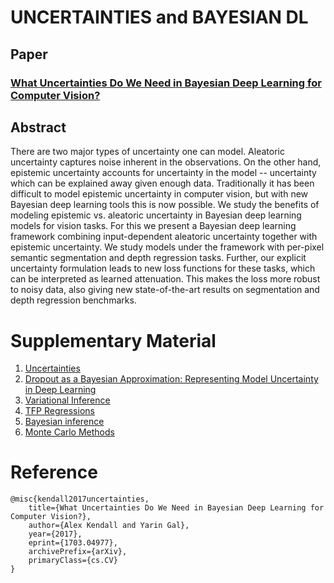 # UNCERTAINTIES and BAYESIAN DL
## Paper
### [What Uncertainties Do We Need in Bayesian Deep Learning for Computer Vision?](https://arxiv.org/abs/1703.04977)
## Abstract
There are two major types of uncertainty one can model. Aleatoric uncertainty captures noise inherent in the observations. On the other hand, epistemic uncertainty accounts for uncertainty in the model -- uncertainty which can be explained away given enough data. Traditionally it has been difficult to model epistemic uncertainty in computer vision, but with new Bayesian deep learning tools this is now possible. We study the benefits of modeling epistemic vs. aleatoric uncertainty in Bayesian deep learning models for vision tasks. For this we present a Bayesian deep learning framework combining input-dependent aleatoric uncertainty together with epistemic uncertainty. We study models under the framework with per-pixel semantic segmentation and depth regression tasks. Further, our explicit uncertainty formulation leads to new loss functions for these tasks, which can be interpreted as learned attenuation. This makes the loss more robust to noisy data, also giving new state-of-the-art results on segmentation and depth regression benchmarks.

# Supplementary Material
1. [Uncertainties](https://towardsdatascience.com/building-a-bayesian-deep-learning-classifier-ece1845bc09)
2. [Dropout as a Bayesian Approximation: Representing Model Uncertainty in Deep Learning](https://arxiv.org/abs/1506.02142)
3. [Variational Inference](https://en.wikipedia.org/wiki/Variational_Bayesian_methods)
4. [TFP Regressions](https://blog.tensorflow.org/2019/03/regression-with-probabilistic-layers-in.html)
5. [Bayesian inference](https://towardsdatascience.com/probability-concepts-explained-bayesian-inference-for-parameter-estimation-90e8930e5348)
6. [Monte Carlo Methods](https://towardsdatascience.com/an-overview-of-monte-carlo-methods-675384eb1694)
# Reference
```
@misc{kendall2017uncertainties,
    title={What Uncertainties Do We Need in Bayesian Deep Learning for Computer Vision?},
    author={Alex Kendall and Yarin Gal},
    year={2017},
    eprint={1703.04977},
    archivePrefix={arXiv},
    primaryClass={cs.CV}
}
```

